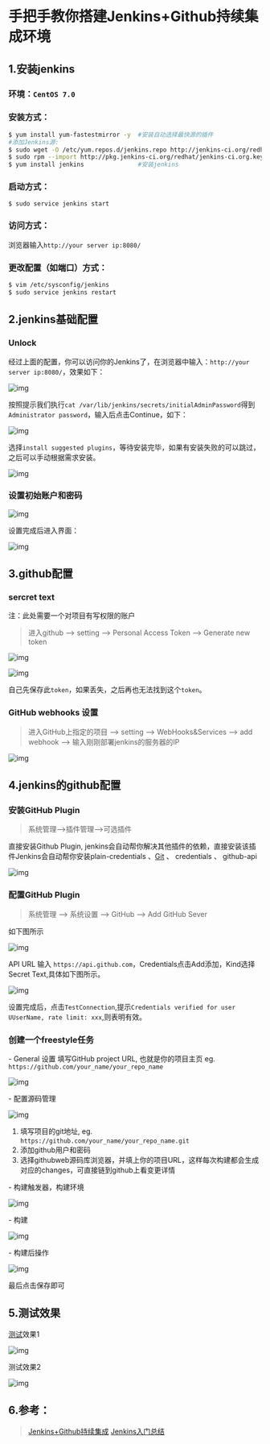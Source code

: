 # 手把手教你搭建Jenkins+Github持续集成环境

## 1.安装jenkins

### 环境：`CentOS 7.0`

### 安装方式：

```bash
$ yum install yum-fastestmirror -y  #安装自动选择最快源的插件
#添加Jenkins源:
$ sudo wget -O /etc/yum.repos.d/jenkins.repo http://jenkins-ci.org/redhat/jenkins.repo
$ sudo rpm --import http://pkg.jenkins-ci.org/redhat/jenkins-ci.org.key
$ yum install jenkins               #安装jenkins
```

### 启动方式：

`$ sudo service jenkins start`

### 访问方式：

浏览器输入`http://your server ip:8080/`

### 更改配置（如端口）方式：

```bash
$ vim /etc/sysconfig/jenkins
$ sudo service jenkins restart
```

## 2.jenkins基础配置

### Unlock

经过上面的配置，你可以访问你的Jenkins了，在浏览器中输入：`http://your server ip:8080/`，效果如下：

![img](http://upload-images.jianshu.io/upload_images/2518611-d93724fadf9ab855.png?imageMogr2/auto-orient/strip%7CimageView2/2/w/1240)

按照提示我们执行`cat /var/lib/jenkins/secrets/initialAdminPassword`得到`Administrator password`，输入后点击Continue，如下：

![img](http://upload-images.jianshu.io/upload_images/2518611-47a485249b5741b3.png?imageMogr2/auto-orient/strip%7CimageView2/2/w/1240)

选择`install suggested plugins`，等待安装完毕，如果有安装失败的可以跳过，之后可以手动根据需求安装。

![img](http://upload-images.jianshu.io/upload_images/2518611-72114d3f8f7a42c9.png?imageMogr2/auto-orient/strip%7CimageView2/2/w/1240)

### 设置初始账户和密码

![img](http://upload-images.jianshu.io/upload_images/2518611-7e1e1d4a0317292e.jpg?imageMogr2/auto-orient/strip%7CimageView2/2/w/1240)

设置完成后进入界面：

![img](http://upload-images.jianshu.io/upload_images/2518611-6a2a1d6ab190eca4.png?imageMogr2/auto-orient/strip%7CimageView2/2/w/1240)

## 3.github配置

### sercret text

注：此处需要一个对项目有写权限的账户

> 进入github --> setting --> Personal Access Token --> Generate new token

![img](http://upload-images.jianshu.io/upload_images/2518611-6c844d8a6bb58800.png?imageMogr2/auto-orient/strip%7CimageView2/2/w/1240)

![img](http://upload-images.jianshu.io/upload_images/436630-943711ff2a74919d.png?imageMogr2/auto-orient/strip%7CimageView2/2/w/1240)

自己先保存此`token`，如果丢失，之后再也无法找到这个`token`。

### GitHub webhooks 设置

> 进入GitHub上指定的项目 --> setting --> WebHooks&Services --> add webhook --> 输入刚刚部署jenkins的服务器的IP

![img](http://upload-images.jianshu.io/upload_images/436630-1dbb649d8ae063b3.png?imageMogr2/auto-orient/strip%7CimageView2/2/w/1240)

## 4.jenkins的github配置

### 安装GitHub Plugin

> 系统管理-->插件管理-->可选插件

直接安装Github Plugin, jenkins会自动帮你解决其他插件的依赖，直接安装该插件Jenkins会自动帮你安装plain-credentials 、[Git](http://lib.csdn.net/base/git) 、 credentials 、 github-api

![img](http://upload-images.jianshu.io/upload_images/436630-ff8c8744ed7ade0d.png?imageMogr2/auto-orient/strip%7CimageView2/2/w/1240)

### 配置GitHub Plugin

> 系统管理 --> 系统设置 --> GitHub --> Add GitHub Sever

如下图所示

![img](http://upload-images.jianshu.io/upload_images/2518611-df2c88b65c841fa6.png?imageMogr2/auto-orient/strip%7CimageView2/2/w/1240)

API URL 输入 `https://api.github.com`，Credentials点击Add添加，Kind选择Secret Text,具体如下图所示。

![img](http://upload-images.jianshu.io/upload_images/2518611-547c6e295e263296.png?imageMogr2/auto-orient/strip%7CimageView2/2/w/1240)

设置完成后，点击`TestConnection`,提示`Credentials
 verified for user UUserName, rate limit: xxx`,则表明有效。

### 创建一个freestyle任务

\- General 设置
填写GitHub project URL, 也就是你的项目主页
eg. `https://github.com/your_name/your_repo_name`

![img](http://upload-images.jianshu.io/upload_images/2518611-7c250beb46759edf.png?imageMogr2/auto-orient/strip%7CimageView2/2/w/1240)

\- 配置源码管理

![img](http://upload-images.jianshu.io/upload_images/2518611-9d7836236cbf989b.png?imageMogr2/auto-orient/strip%7CimageView2/2/w/1240)

1. 填写项目的git地址, eg. `https://github.com/your_name/your_repo_name.git`
2. 添加github用户和密码
3. 选择githubweb源码库浏览器，并填上你的项目URL，这样每次构建都会生成对应的changes，可直接链到github上看变更详情

\- 构建触发器，构建环境

![img](http://upload-images.jianshu.io/upload_images/2518611-9906f0e72e95a468.png?imageMogr2/auto-orient/strip%7CimageView2/2/w/1240)

\- 构建

![img](http://upload-images.jianshu.io/upload_images/2518611-a84115bff915a637.png?imageMogr2/auto-orient/strip%7CimageView2/2/w/1240)

\- 构建后操作

![img](http://upload-images.jianshu.io/upload_images/2518611-e8678da6c93bc25c.png?imageMogr2/auto-orient/strip%7CimageView2/2/w/1240)

最后点击保存即可

## 5.测试效果

[测试](http://lib.csdn.net/base/softwaretest)效果1

![img](http://upload-images.jianshu.io/upload_images/2518611-57dca991dbff5808.png?imageMogr2/auto-orient/strip%7CimageView2/2/w/1240)

测试效果2

![img](http://upload-images.jianshu.io/upload_images/2518611-a10aefcc8035bb5e.png?imageMogr2/auto-orient/strip%7CimageView2/2/w/1240)

## 6.参考：

> [Jenkins+Github持续集成](http://www.jianshu.com/p/b2ed4d23a3a9)
> [Jenkins入门总结](http://www.cnblogs.com/itech/archive/2011/11/23/2260009.html)
